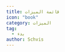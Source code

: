 ```yaml
---
title: قائمة الميزات
icon: "book"
category: الميزات
tag:
  - بدء
author: Schvis
---
```


<AutoCatalog />